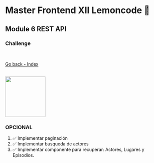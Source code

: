 # Master Frontend XII Lemoncode 🍋

## Module 6 REST API
### Challenge

<br>

[Go back - Index](https://github.com/MiguelJiRo/Master-Frontend-XII-Lemoncode)

<br>

<img align="center" src="https://media.giphy.com/media/7j2hfyeVcDtf2/giphy.gif" width="128px">

<br>

### OPCIONAL
<ol>
    <li>✅ Implementar paginación</li>
    <li>✅ Implementar busqueda de actores</li>
    <li>✅ Implementar componente para recuperar: Actores, Lugares y Episodios.</li>
</ol>
